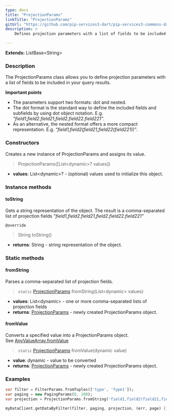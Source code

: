 ```yaml
---
type: docs
title: "ProjectionParams"
linkTitle: "ProjectionParams"
gitUrl: "https://github.com/pip-services3-dart/pip-services3-commons-dart"
description: > 
    Defines projection parameters with a list of fields to be included in the query results.

---
```


**Extends:** ListBase\<String\>

### Description

The ProjectionParams class allows you to define projection parameters with a list of fields to be included in your query results. 

**Important points**

- The parameters support two formats: dot and nested.
- The dot format is the standard way to define the included fields and subfields by using dot object notation. E.g. *"field1,field2.field21,field2.field22.field221"*.
- As an alternative, the nested format offers a more compact representation. E.g. *"field1,field2(field21,field22(field221))"*.

### Constructors
Creates a new instance of ProjectionParams and assigns its value.

> ProjectionParams([List\<dynamic\>? values])

- **values**: List\<dynamic\>? - (optional) values used to initialize this object.

### Instance methods

#### toString
Gets a string representation of the object.
The result is a comma-separated list of projection fields
*"field1,field2.field21,field2.field22.field221"*

`@override`
> String toString()

- **returns**: String - string representation of the object.

### Static methods

#### fromString
Parses a comma-separated list of projection fields.

> `static` [ProjectionParams]() fromString(List\<dynamic\> values)

- **values**: List\<dynamic\> - one or more comma-separated lists of projection fields
- **returns**: [ProjectionParams]() - newly created ProjectionParams object.

#### fromValue
Converts a specified value into a ProjectionParams object.  
See [AnyValueArray.fromValue](../any_value_array/#fromvalue)

> `static` [ProjectionParams]() fromValue(dynamic value)

- **value**: dynamic -  value to be converted
- **returns**: [ProjectionParams]() - newly created ProjectionParams object.

### Examples

```dart
var filter = FilterParams.fromTuples(['type', 'Type1']);
var paging = new PagingParams(0, 100);
var projection = ProjectionParams.fromString('field1,field2(field21,field22)')

myDataClient.getDataByFilter(filter, paging, projection, (err, page) {...});
```
